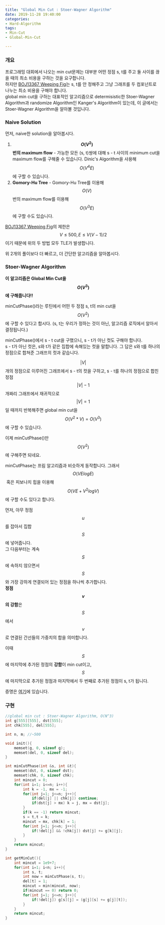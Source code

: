 ```yaml
---
title: "Global Min Cut : Stoer-Wagner Algorithm"
date: 2019-11-28 19:40:00
categories:
- Hard-Algorithm
tags:
- Min-Cut
- Global-Min-Cut

---
```


### 개요

프로그래밍 대회에서 나오는 min cut문제는 대부분 어떤 정점 s, t를 주고 둘 사이를 끊을 때의 최소 비용을 구하는 것을 요구합니다.<br>
하지만 [BOJ13367 Weeping Fig](https://www.acmicpc.net/problem/13367)는 s, t를 안 정해주고 그냥 그래프를 두 컴포넌트로 나누는 최소 비용을 구해야 합니다.<Br>
global min cut을 구하는 대표적인 알고리즘으로 determisistic한 Stoer-Wagner Algorithm과 randomize Algorithm인 Kanger's Algorithm이 있는데, 이 글에서는 Stoer-Wagner Algorithm을 알아볼 것입니다.

### Naive Solution

먼저, naive한 solution을 알아봅시다.

1. **$$O(V^2)$$번의 maximum flow** - 가능한 모든 (s, t)쌍에 대해 s - t 사이의 minimum cut을 maximum flow를 구해줄 수 있습니다. Dinic's Algorithm을 사용해 $$O(V^4E)$$에 구할 수 있습니다.
2. **Gomory-Hu Tree** - Gomory-Hu Tree를 이용해 $$O(V)$$번의 maximum flow를 이용해 $$O(V^3E)$$에 구할 수도 있습니다.

[BOJ13367 Weeping Fig](https://www.acmicpc.net/problem/13367)의 제한은 $$V ≤ 500, E ≤ V(V-1)/2$$ 이기 때문에 위의 두 방법 모두 TLE가 발생합니다.

위 2개의 풀이보다 더 빠르고, 더 간단한 알고리즘을 알아봅시다.

### Stoer-Wagner Algorithm

**이 알고리즘은 Global Min Cut을 $$O(V^3)$$에 구해줍니다!!**

minCutPhase()라는 루틴에서 어떤 두 정점 s, t의 min cut을 $$O(V^2)$$에 구할 수 있다고 합시다. (s, t는 우리가 정하는 것이 아닌, 알고리즘 로직에서 알아서 결정됩니다.)

minCutPhase()에서 s - t cut을 구했으니, s - t가 아닌 컷도 구해야 합니다.<Br>s - t가 아닌 컷은, s와 t가 같은 집합에 속해있는 컷을 말합니다. 그 답은 s와 t를 하나의 정점으로 합쳐준 그래프의 컷과 같습니다.

$$|V|$$개의 정점으로 이루어진 그래프에서 s - t의 컷을 구하고, s - t를 하나의 정점으로 합친 정점 $$|V| - 1$$개짜리 그래프에서 재귀적으로 $$|V| = 1$$일 때까지 반복해주면 global min cut을 $$O(V^2 * V) = O(V^3)$$에 구할 수 있습니다.

이제 minCutPhase()만 $$O(V^2)$$에 구해주면 되네요.

minCutPhase는 프림 알고리즘과 비슷하게 동작합니다. 그래서 $$O(VElogE)$$ 혹은 피보나치 힙을 이용해 $$O(VE + V^2logV)$$에 구할 수도 있다고 합니다.

먼저, 아무 정점 $$u$$를 잡아서 집합 $$S$$에 넣어줍니다.<Br>그 다음부터는 계속 $$S$$에 속하지 않으면서 $$S$$와 가장 강하게 연결되어 있는 정점을 하나씩 추가합니다.<Br>**정점 $$v$$의 강함**은 $$S$$에서 $$v$$로 연결된 간선들의 가중치의 합을 의미합니다.

이때 $$S$$에 마지막에 추가된 정점의 **강함**이 min cut이고, $$S$$에 마지막으로 추가된 정점과 마지막에서 두 번째로 추가된 정점이 s, t가 됩니다.

증명은 [여기](https://en.wikipedia.org/wiki/Stoer%E2%80%93Wagner_algorithm#Proof_of_correctness)에 있습니다.

### 구현

```cpp
//global min cut : Stoer-Wagner Algorithm, O(N^3)
int g[555][555], dst[555];
int chk[555], del[555];

int n, m; //~500

void init(){
    memset(g, 0, sizeof g);
    memset(del, 0, sizeof del);
}

int minCutPhase(int &s, int &t){
    memset(dst, 0, sizeof dst);
    memset(chk, 0, sizeof chk);
    int mincut = 0;
    for(int i=1; i<=n; i++){
        int k = -1, mx = -1;
        for(int j=1; j<=n; j++){
            if(del[j] || chk[j]) continue;
            if(dst[j] > mx) k = j, mx = dst[j];
        }
        if(k == -1) return mincut;
        s = t,t = k;
        mincut = mx, chk[k] = 1;
        for(int j=1; j<=n; j++){
            if(!del[j] && !chk[j]) dst[j] += g[k][j];
        }
    }
    return mincut;
}

int getMinCut(){
    int mincut = 1e9+7;
    for(int i=1; i<n; i++){
        int s, t;
        int now = minCutPhase(s, t);
        del[t] = 1;
        mincut = min(mincut, now);
        if(mincut == 0) return 0;
        for(int j=1; j<=n; j++){
            if(!del[j]) g[s][j] = (g[j][s] += g[j][t]);
        }
    }
    return mincut;
}
```
